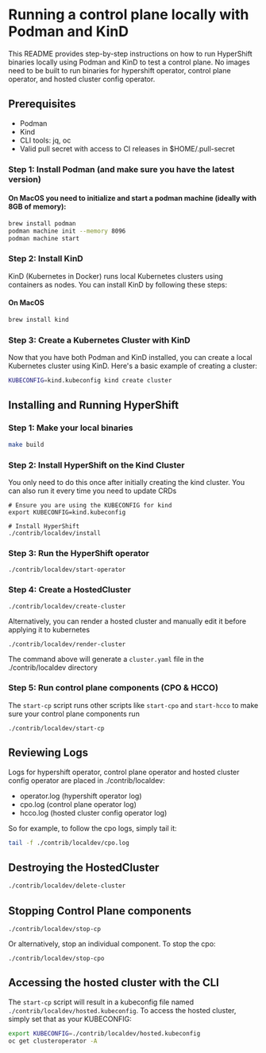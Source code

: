 # Running a control plane locally with Podman and KinD

This README provides step-by-step instructions on how to run HyperShift binaries locally using Podman and KinD to test a control plane.
No images need to be built to run binaries for hypershift operator, control plane operator, and hosted cluster config operator.

## Prerequisites

* Podman
* Kind
* CLI tools: jq, oc
* Valid pull secret with access to CI releases in $HOME/.pull-secret

### Step 1: Install Podman (and make sure you have the latest version)

#### On MacOS you need to initialize and start a podman machine (ideally with 8GB of memory):

```bash
brew install podman
podman machine init --memory 8096
podman machine start
```

### Step 2: Install KinD

KinD (Kubernetes in Docker) runs local Kubernetes clusters using containers as nodes. You can install KinD by following these steps:

#### On MacOS

```bash
brew install kind
```

### Step 3: Create a Kubernetes Cluster with KinD

Now that you have both Podman and KinD installed, you can create a local Kubernetes cluster using KinD. Here's a basic example of creating a cluster:

```bash
KUBECONFIG=kind.kubeconfig kind create cluster
```

## Installing and Running HyperShift

### Step 1: Make your local binaries

```bash
make build
```

### Step 2: Install HyperShift on the Kind Cluster

You only need to do this once after initially creating the kind cluster. You can also run it every time you need to update CRDs

```
# Ensure you are using the KUBECONFIG for kind
export KUBECONFIG=kind.kubeconfig

# Install HyperShift
./contrib/localdev/install
```

### Step 3: Run the HyperShift operator

```
./contrib/localdev/start-operator
```

### Step 4: Create a HostedCluster

```
./contrib/localdev/create-cluster
```

Alternatively, you can render a hosted cluster and manually edit it before applying it to kubernetes

```
./contrib/localdev/render-cluster
```

The command above will generate a `cluster.yaml` file in the ./contrib/localdev directory

### Step 5: Run control plane components (CPO & HCCO)

The `start-cp` script runs other scripts like `start-cpo` and `start-hcco` to make sure your control plane components run

```
./contrib/localdev/start-cp
```

## Reviewing Logs

Logs for hypershift operator, control plane operator and hosted cluster config operator are placed in ./contrib/localdev:

* operator.log (hypershift operator log)
* cpo.log (control plane operator log)
* hcco.log (hosted cluster config operator log)

So for example, to follow the cpo logs, simply tail it:

```bash
tail -f ./contrib/localdev/cpo.log
```

## Destroying the HostedCluster

```bash
./contrib/localdev/delete-cluster
```

## Stopping Control Plane components

```
./contrib/localdev/stop-cp
```

Or alternatively, stop an individual component. To stop the cpo:

```
./contrib/localdev/stop-cpo
```


## Accessing the hosted cluster with the CLI

The `start-cp` script will result in a kubeconfig file named `./contrib/localdev/hosted.kubeconfig`. To access the hosted cluster, simply set that as your KUBECONFIG:

```bash
export KUBECONFIG=./contrib/localdev/hosted.kubeconfig
oc get clusteroperator -A
```
